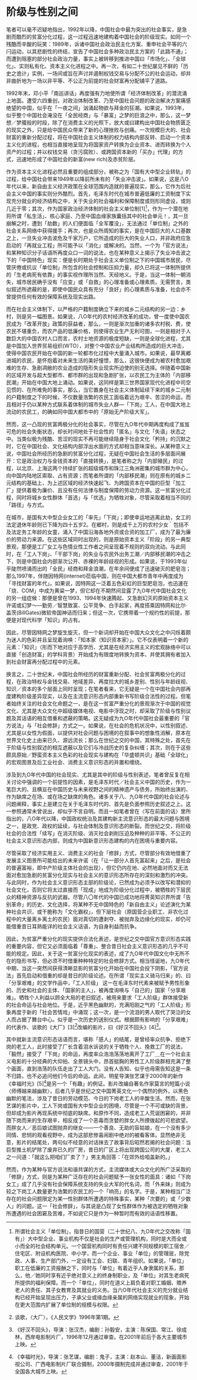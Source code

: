 # 阶级与性别之间

笔者可以毫不迟疑地指出，1992年以降，中国社会中最为突出的社会事实，是急剧而酷烈的贫富分化过程，这一过程迅速地建构着中国社会的阶级现实。如同一个残酷而辛酸的玩笑：1989年，诉诸中国社会政治民主化方案、重申社会平等的六闩运动，以其悲剧性的终结，宣告了中国社会多种政治民主方案的「此路不通」；而遭到阻塞的部分社会政治力量，事实上被转移到推进中国曰「市场化」、「全球化」、实则私有化、资本主义化进程之中。再一次，有如二十世纪屡见不鲜的「历史之诡计」实例，一场间或旨在声讨并遏制权钱交易与分配不公的社会运动，却并非曲折地为一场以非平等、不公正为前提的社会财富再分配铺平了道路。

1992年末，邓小平「南巡讲话」再度强有力地使所谓「经济体制改革」的潜流涌上地面。遭受六四重创，对政治体制改革、乃至中国社会问题的政治解决方案痛感绝望的中国，似乎在「一夜之间」汹涌起物欲与拜金的狂潮。如果说，1993年，似乎整个中国社会淹没在「全民经商」与「暴富」之梦的巨浪之中，那么，这一梦想／梦魇般的时段，除了在消费主义的光照下，放大或曰建构出中国社会物质匮乏的现实之外，只是给中国民众带来了新的心理挫败与创痛。一次规模巨大的、社会财富的重新分配过程，将在中国社会主义体制的权力结构内部反转、启动一个资本主义化的进程，也相当直接地呈现为将国家资产转换为企业资本、进而转换为个人资产的过程；并以权钱交易（贪污腐败）、或跨国资本新的「买办」代理」的方式，迅速地形成了中国社会的新富(new rich)及赤贫阶层。

作为资本主义化进程必然且重要的组成部分，被称之为「国有大中型企业转轨」的过程，给中国社会带来1949年以降前所未有的「失业冲击波」。如果说，这是八O年代以来，新自由主义经济政策在全球范围内造就的普遍现实，那么，它作为后社会主义中国的事实则分外酷烈。首先，毛泽东时代在城市普遍低廉的工资制度下实现充分就业的经济结构之中，关于失业的社会福利和保障制度或则形同虚设，或则几近于零；其次，作为国家政治经济体制的社会主义单位制\[1][^1]，作为一个潜在地将所谓「私生活」、核心家庭、乃至中国血缘家族囊括其中的社会单元！，其一旦崩解之时，遭到「劫数」的人们便面临「全军覆没」，无法通过「单位制」之外的社会关系网络中获得援手；再次，也是众所周知的事实，是在中国巨大的人口基数之上，一旦失业冲击波危及千家万户，它所造成的巨大的失业人口，并非政府应急启动的「再就业工程」所可能予以「消化」或解决的。当然，一个为「官方说法」和某种知识分子话语所再度众口一词的说法，也在某种意义上揭示了失业冲击波之下的「中国特色」现实：便是长时期处于社会主义单位制之下的中国城市居民，尽管厌倦或抗议「单位制」所包含的社会控制和压抑力量，却久已将这一体制所提供的「生老病死有依靠」的事实视作理所当然、天经地义。于是，当这一体制一朝消失，城市居民确乎没有「应变」或「自救」的心理准备或心理素质。无需赘言，类似叙述所遮蔽的是，即使中国民众具有充分「良好」的心理素质与准备，社会亦不曾提供任何有效的保障系统及现实出路。

而在社会主义体制下，以严格的户籍制度确立下来的城乡二元结构的另一边：乡村，则是另一幅图景。如果说，八O年代的农村经济改革的成功，曾一度使中国农民成为「改革开放」政策的获益者，那么，一则是渐次加重的诸多农村税、费，使农民不堪重负，而农产品的低廉价格，则使得农业生产无利可图，一则是相对于人数巨大的中国农村人口而言，农村士地资源的极度短缺，一则是全球化进程，尤其是中国加入世界贸易组织(WTO），对整个中国农业产业结构所造成的巨大冲击，使得中国农民开始在中国的新一轮都市化过程中大量涌入城市。如果说，最早离郷进城的农民，是怀抱着对未来生活的美好憧憬，那么，这很快便成为被农村愈加艰难的生存、急剧凋敝的农业造成的隐形失业现实所迫使的别无选择。伴随着中国新的区域开发与超大型都市、都市群的出现和急剧扩张，以农民工为主体的「内部移民潮」开始在中国大地上涌动。如果说，这同样是第三世界国家现代化进程中司空见惯的、在所难免的事实，那么，当它置身在社会主义体制延续下来的城乡二元制的户籍制度之下的时候，不仅数量浩繁的农民工面临着远为艰辛、苦涩的命运，而且相对于仍以某种方式联系着体制的城市失业人群—「下岗」工人，在中国大地上流动的农民工，的确如同中国大都市中的「原始无产阶级大军」。

然而，这一凸现的贫富两极分化的社会事实，尽管在九O年代中期再度构成了岌岌可危的社会失衡状态，却长时间地处于社会性的「匿名」与文化「失语」状态之中。当类似极为残酷、苦涩的现实不再可能继续隐身于社会文化「矜持」的沉默之时，它在中国社会、文化结构内部浮出水面的方式却相当意味深长。从某种意义上说，中国社会所经历的急剧的贫富分化过程，无疑在中国社会生活的多层面间展开：它是政治权力与金钱资本的「直接转换」，是笔者称之为「内部殖民」的过程，以北京、上海这两个持续扩张的超级城市和珠江三角洲密集的城市群为中心，向中国内陆地区索取、占有资源；而笔者所谓的「内部移民潮」则在原有的城乡二元结构的基础上，为上述区域的经济快速起飞、为跨国资本在中国的巨型「加工厂」提供着极为廉价、且没有任何法律与制度保障的劳动力资源。这一贫富分化过程，同时将城乡女性群体「首选」与「优选」为牺牲对象，尽管采取着相当不同的「路径」与方式。

在城市，是国有大中型企业女工的「率先」「下岗」；即使幸运地逃离此劫，女工的法定退休年龄则已下降为四十五岁2。在郷村，则是成千上万的农村少女｀包括不及法定务工年龄的女童，涌入了中国沿海各地外资或合资的加工厂，成为了最为廉价的劳动力来源。在这些区域同时出现的，则是原始资本主义「阶段」的另一典型景观，那便是工厂女工与色情业性工作者之间呈现着不规则的双向流动。与此同时，在「工人下岗」、「干部下岗」的失业与农民外出务工潮／内部移民潮的冲击之下，则是中国社会内部渐次公开、赤裸的年龄歧视的形成。如果说，于1993年似乎陡然喷涌而出的「全民」经商和拜金浪潮，在年余间便成了迅速破灭的肥皂泡；那么1997年，伴随因特网(internet)莅临中国，则在中国大都市青年中再度成为「寻找财富的年代」。如果说，因特网这一泛着五色彩虹的巨型肥皂泡，也迅速在「烧．COM」中成为黄粱一梦，但它却在不期然间显露了九O年代中国社会文化的另一组症候：那便是曾在1993、1994年快速腾起、又急剧幻灭的原始资本主义许诺或幻梦～—勤劳／智慧致富、公平竞争、白手起家，再度搭乘因特网和比尔·盖茨(BillGates)微软帝国神话而归来；但这一次，它携带着一个规约性的前提，那便是对现代科学「知识」的占有。

因此，尽管因特网之梦旋生旋灭，但一个新词却开始在中国大众文化之中闪烁着颇为迷人的色彩并且呈现着询唤：「知本家（知识资本家）」。它不仅表明着一个新的元素：「知识」（形而下地对应于高学历、尤其是在经济实用主义的宏观脉络中可以直接「创造财富」的学科背景）开始成为有限度地转换为资本、并使其拥有者加入到社会财富再分配过程中的元素。

换言之，二十世纪末，中国社会所经历的财富重新分配、社会贫富两极分化的过程，在政治特权与金钱交易、地域差异、再度拉大的城乡差别、性别与年龄歧视、知识／资本的多个层面上同时呈现；在笔者看来，它无疑是一个在中国社会内部再度建构阶级差异现实，以及在主流意识形态内部重新书写阶级合法性的过程。但笔者始终关注的社会文化命题之一，是在这一贫富严重分化的景观渐次于中国的视觉文化、尤其是大众文化中超级媒体电视、电影中浮现之时，却采取了阶级与性别议题及其话语的相互借重和遮蔽的策略。这无疑成为九O年代中国社会最重要的「官方说法」与「社会修辞」方式之一。如果说，在社会的危机状况中，以性别叙述、尤其是以女性为假面，以提供对社会问题与困境的在叙事中的想象性消解，原本在世界文化史上由来已久、源远流长；那么在世纪之交的中国，其特殊之处，首先在于阶级与性别叙述的相互遮蔽以及它们与冷战历史的复杂纠缠；其次，则在于这些颇具原始／野蛮资本主义色彩的社会现实与建构在「华盛顿共识」基础「全球化」的宏观图景及后工业社会、消费主义意识形态的并置和缠绕。

涉及到九O年代中国的社会现实、尤其是其中的阶级与性别表述，笔者曾反复在相关讨论中强调的一个前提性的因素，是毛泽东时代／社会主义中国的历史，作为一笔巨大的、且横亘在中国历史与未来视野之间的精神遗产与债务，所始终出演的、作为缺席之在场、或在场之缺席的角色。诸多关于八、九O年代中国的社会论述与问题阐释，事实上是建立在关于毛泽东时代的、首先是负面参照历史叙述之上。这一参照通常未曾说出，却似乎不言自明。而且一如笔者曾在〈写在前面的话〉里所指出的，八O年代以降，中国政权统治及其建构新主流意识形态的最大问题与困境之一，是政党、政权的延续，与社会体制及意识形态的断裂。而世纪之交，将阶级社会的合法性「续写」在消灭阶级、消灭社会剥削压迫及种种的非平等、不公正的社会主义意识形态内部，则成为中国新意识形态建构的内在困境与重要内容。

尽管采取了经济实用主义、消费主义的社会「修辞」方式，尽管部分有效地借重了发展主义图景所可能给出的未来许诺（在「让一部分人首先富起来」之后，是社会的普遍富裕，即中产阶级主体社会的出现），但它仍内在地、必然地面对而又无法面对愈加急剧的贫富分化现实与社会主义的意识形态所存在的深刻和激烈的冲突。与此同时，作为社会主义意识形态主部的阶级论，已然成为必须予以改写和潜抑的社会文化，否则它将太过直接而「现成」地成为阶级分化过程中，被牺牲的下层民众的精神资源与反抗的武器。尽管八〇年代的中国已成功地将菁英知识界所谓「告别革命」的历史、文化选择，将某种不无中国特色的「新自由主义」论述演化为某种社会共识，或干脆称为「文化霸权」，但下层社会（原国营企业职工、非农化过程中的大量离乡离土的农民）面对真切的遭剥夺、被抛弃及边缘化的现实，却仍可能借重昔日耳熟能详的社会主义话语，为自身利益而抗争。

因此，为贫富严重分化的现实提供合法化表述，是世纪之交中国官方意识形态实践的重要内容，但它又必须面临着「尊重」、整合昔日社会主义意识形态的几乎不可能的规定。因此，关于这一贫富分化现实的表述，成了九O年代中国文化中无所不在的隐形书写，但必须不时借重种种特定的社会修辞方式。相当怪诞地，九O年代中期，当这一突然间获得清晰显影的贫富分化开始在中国社会投下阴影，「官方说法」首先启动和借重的却是昔日的阶级论述。在所谓「现实主义骑马归来」的、曰「分享艰难」的文学作品中，「工人阶级」 这一在毛泽东时代素来被赋予男性形象的、历史和社会的主体、「国家的主人」，被再度询唤与「自己的」国家「分享艰难」。牺牲个人利益以顾全大局的老旧叙述，被用来要求「工人阶级」群体接受新的社会命运与社会地位。于是，近乎黑色幽默的，充满阳刚之气的「工人阶级」形象再度于新的「社会苦情戏」中涌现；这一次，是一个流泪的男人取代了哭泣的女人而占据了舞台中心。似乎是一次历史的送别仪式。根据颇有影响的「分享艰难」的代表作、谈歌的《大厂》\[3][^2]改编的影片，曰《好汉不回头》\[4][^3]。

其中就新主流意识形态话语而言，堪称「感人」的结尾，是曾经率众抗争、拒绝下岗的老工人，此时接受了厂长含着泪水诉说的关于牺牲个人、挽救工厂的说法，「毅然」接受了「下岗」的命运，再度率众浩浩荡荡地离开了工厂＿在一个社会主义电影的十分经典的大仰拍、全景镜头中，昂首挺胸的男性工人阶级群相充满了整个画面，直到浩荡的队伍走出了工人大门。没有人告知、似乎也毋需告知这是一条不归路，也不必追问他们今后的命运。此间，明星导演张艺谋于2000年的新作《幸福时光》\[5][^4]是另一个「有趣」的例证。影片改编自著名作家莫言的短篇小说〈师傅越来越幽默〉，后者几乎是世纪之交中国菁英文化一个偶然的例外，以黑色幽默的笔法，涉及了昔日的劳动模范、今日的下岗老工人的辛酸生活。然而，在张艺谋的影片中，工人下岗或国有大中型企业的困境，尽管是一个不可或缺的背景，但却成为影片再现系统中彻底的缺席。和原作不同，造成老工人荒诞困窘的，并非随下岗而来的生存艰辛，相反成了一个恶毒而贪婪的胖女人所撩拨起的可悲欲望。而胖女人／恶后娘试图抛弃的继女——一个善良、无助的盲姑娘，在一个没有多少同情、悲悯的观看视野中，成为这部悲惨喜闹剧中绝对的被看客体。显然绝非无意，影片的结尾处，两句似不经意的对话抹去了故事背后昭然若揭的社会问题：当巨型推土机铲除了废弃已久的厂房，昔日的厂区上将出现跨国公司的大厦，老工人之一问道：「就这么把咱们厂卖了？」男主角回答：「在郊外给咱盖新的。」

然而，作为某种与官方说法和谐共谋的方式，主流媒体或大众文化的所广泛采取的「修辞」方式，则是为某种广泛存在的社会问题赋予一张女性的面具：诸如「下岗女工」成了几乎没有社会保障系统支持的失业大军的代名词，而「外来妹」则成为较之下岗工人数量更为浩繁的农民工的一个「响亮」的名字。于是，某种相当广泛存在的社会问题限定为某一性别群体所遭遇的特殊事实，某种「次要的」或「少数人」的问题。这一「社会修辞」，与其说是凸现了女性群体作为被选定的牺牲对象所遭遇的社会困窘及苦难，不如说它只是作为一种暂时而有效的话语性移置。

&#x20;

[^1]: 所谓社会主义「单位制」，指昔日的国营（二十世纪八、九O年代之交改称「国有」）大中型企业、事业机构不仅是社会的生产或管理机构，同时是大而全或小而全的社会结构单元。一个国营机构同时有责任兴建不同规模的职工宿舍／住宅区、附设机构医院、中小学，而一个企业、事业「单位」的管理层，除党政、人事、生产部门外，一定设有工会、妇联、青年组织。如果说，「单位」职工在低廉的工资报酬之下，同时与「单位」有着近乎人身隶属的关系，那么，他／她同时享有近乎绝对意义上的终身制职业，及「单位」对其生老病死所提供的福利保障。而一个「单位」，同时在道义上肩负着对职工婚姻、赡养老人的责任、其子女教育及其就业的义务。当六O年代社会主义的充分就业结构已经开始呈现出压力，子承父业或缘血缘亲属的网络实现就业的现象，开始在更大范围内扩展了单位制的规模与权限。

[^2]: 谈歌，〈大厂〉，《人民文学》1996年第1期。

[^3]: 《好汉不回头》，导演：张汉杰，编剧：孙毅安，主演：陈保国、常江、徐成林，西岸电影制片厂，1996年12月通过审查。在2001年前后于各大主要城市上映。

[^4]: 《幸福时光》，导演：张艺谋，编剧：鬼子，主演：赵本山、董洁，新画面影视公司、广西电影制片厂联合摄制，2000年摄制完成并通过审查，2001年于全国各大城市上映。
